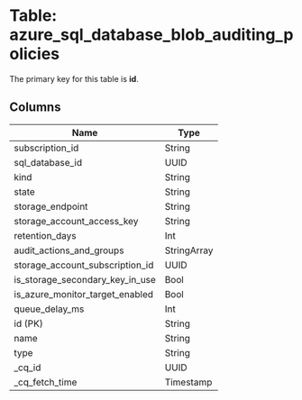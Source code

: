 # Table: azure_sql_database_blob_auditing_policies


The primary key for this table is **id**.


## Columns
| Name          | Type          |
| ------------- | ------------- |
|subscription_id|String|
|sql_database_id|UUID|
|kind|String|
|state|String|
|storage_endpoint|String|
|storage_account_access_key|String|
|retention_days|Int|
|audit_actions_and_groups|StringArray|
|storage_account_subscription_id|UUID|
|is_storage_secondary_key_in_use|Bool|
|is_azure_monitor_target_enabled|Bool|
|queue_delay_ms|Int|
|id (PK)|String|
|name|String|
|type|String|
|_cq_id|UUID|
|_cq_fetch_time|Timestamp|